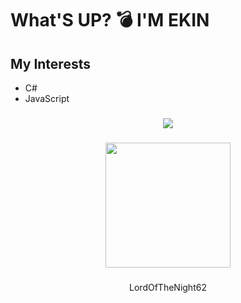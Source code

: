 <h1 align="left">What'S UP? 💣 I'M EKIN</h1>

###

## My Interests
- C#
- JavaScript

###

<div align="center">
  <a href="https://www.linkedin.com/in/ekin-altinkaynak/" target="_blank">
    <img src="https://github.com/user-attachments/assets/098a4bf7-f667-4596-bc3c-3ecd88a14637">
  </a>
</div>

###

<div align="center">
  <img height="200" src="https://i.giphy.com/media/v1.Y2lkPTc5MGI3NjExNHd5YWV2bXBmeWx3dXd1bXljdjB0dWluNmF6NTNoZHhlbWlxYTFicSZlcD12MV9pbnRlcm5hbF9naWZfYnlfaWQmY3Q9Zw/rfyhcSaiRsaha/giphy.gif"  />
</div>

###

<p align="center">LordOfTheNight62</p>
